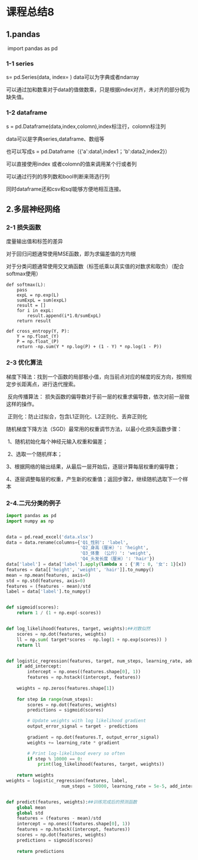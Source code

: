 # 课程总结8

## 1.pandas

​	import pandas as pd

### 1-1 series

 s= pd.Series(data, index= ) data可以为字典或者ndarray

可以通过加和数乘对于data的值做数乘，只是根据index对齐，未对齐的部分视为缺失值。

### 1-2 dataframe

s = pd.Dataframe(data,index,colomn),index标注行，colomn标注列

data可以是字典series,dataframe、数组等

也可以写成s = pd.Dataframe（{'a':data1,index1；'b':data2,index2}）

可以直接使用index 或者colomn的值来调用某个行或者列

可以通过行列的序列数和bool判断来筛选行列

同时dataframe还和csv和sql能够方便地相互连接。

## 2.多层神经网络

### 2-1 损失函数

度量输出值和标签的差异

对于回归问题通常使用MSE函数，即为求偏差值的方均根

对于分类问题通常使用交叉熵函数（标签纸乘以真实值的对数求和取负）（配合softmax使用）

```
def softmax(L):
    pass
    expL = np.exp(L)
    sumExpL = sum(expL)
    result = []
    for i in expL:
        result.append(i*1.0/sumExpL)
    return result
    
def cross_entropy(Y, P):
    Y = np.float_(Y)
    P = np.float_(P)
    return -np.sum(Y * np.log(P) + (1 - Y) * np.log(1 - P))
```

### 2-3 优化算法

​		梯度下降法：找到一个函数的局部极小值，向当前点对应的梯度的反方向，按照规定步长距离点，进行迭代搜索。 

​		反向传播算法： 损失函数的偏导数对于前一层的权重求偏导数，依次对前一层做这样的操作。

​		正则化：防止过拟合，包含L1正则化、L2正则化、丢弃正则化

​		随机梯度下降方法（SGD）最常用的权重调节方法，以最小化损失函数步骤：

​				1、随机初始化每个神经元输入权重和偏差；

​				2、选取一个随机样本；

​				3、根据网络的输出结果，从最后一层开始后，逐层计算每层权重的偏导数；

​				4、逐层调整每层的权重，产生新的权重值；返回步骤2，继续随机选取下一个样本

### 2-4.二元分类的例子

```python
import pandas as pd
import numpy as np


data = pd.read_excel('data.xlsx')
data = data.rename(columns={'Q1_性别': 'label', 
                            'Q2_身高（厘米）': 'height', 
                            'Q3_体重 （公斤）': 'weight', 
                            'Q4_头发长度（厘米）': 'hair'})
data['label'] = data['label'].apply(lambda x : {'男': 0, '女': 1}[x])
features = data[['height', 'weight', 'hair']].to_numpy()
mean = np.mean(features, axis=0)
std = np.std(features, axis=0)
features = (features - mean)/std
label = data['label'].to_numpy()


def sigmoid(scores):
    return 1 / (1 + np.exp(-scores))


def log_likelihood(features, target, weights):##对数似然
    scores = np.dot(features, weights)
    ll = np.sum( target*scores - np.log(1 + np.exp(scores)) )
    return ll


def logistic_regression(features, target, num_steps, learning_rate, add_intercept = False):##梯度下降递归权重更新
    if add_intercept:
        intercept = np.ones((features.shape[0], 1))
        features = np.hstack((intercept, features))
        
    weights = np.zeros(features.shape[1])
    
    for step in range(num_steps):
        scores = np.dot(features, weights)
        predictions = sigmoid(scores)

        # Update weights with log likelihood gradient
        output_error_signal = target - predictions
        
        gradient = np.dot(features.T, output_error_signal)
        weights += learning_rate * gradient

        # Print log-likelihood every so often
        if step % 10000 == 0:
            print(log_likelihood(features, target, weights))
        
    return weights
weights = logistic_regression(features, label,
                     num_steps = 50000, learning_rate = 5e-5, add_intercept=True)


def predict(features, weights):##训练完成后的预测函数
    global mean
    global std
    features = (features - mean)/std
    intercept = np.ones((features.shape[0], 1))
    features = np.hstack((intercept, features))
    scores = np.dot(features, weights)
    predictions = sigmoid(scores)
    
    return predictions
```
